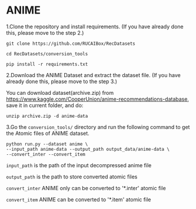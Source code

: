 # ANIME

1.Clone the repository and install requirements. 
(If you have already done this, please move to the step 2.)

```
git clone https://github.com/RUCAIBox/RecDatasets

cd RecDatasets/conversion_tools

pip install -r requirements.txt
```

2.Download the ANIME Dataset and extract the dataset file.
(If you have already done this, please move to the step 3.)

You can download dataset(archive.zip) from https://www.kaggle.com/CooperUnion/anime-recommendations-database, 
save it in current folder, and do:

```
unzip archive.zip -d anime-data
```

3.Go the ``conversion_tools/`` directory 
and run the following command to get the Atomic files of ANIME dataset.

```
python run.py --dataset anime \ 
--input_path anime-data --output_path output_data/anime-data \
--convert_inter --convert_item
```

`input_path` is the path of the input decompressed anime file

`output_path` is the path to store converted atomic files
 
 `convert_inter` ANIME only can be converted to '*.inter' atomic file

 `convert_item` ANIME can be converted to '*.item' atomic file
